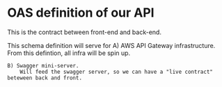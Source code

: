 # OAS definition of our API


This is the contract between front-end and back-end.

This schema definition will serve for
    A) AWS API Gateway infrastructure.
        From this defintion, all infra will be spin up. 

    B) Swagger mini-server. 
        Will feed the swagger server, so we can have a "live contract" beteween back and front. 
        
         
